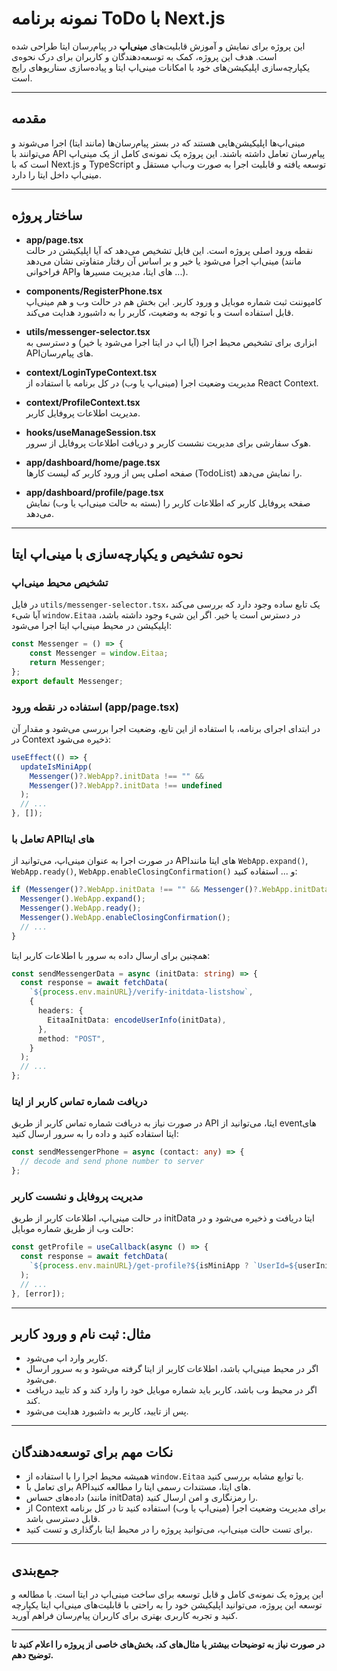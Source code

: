 # نمونه برنامه ToDo با Next.js

این پروژه برای نمایش و آموزش قابلیت‌های **مینی‌اپ** در پیام‌رسان ایتا طراحی شده است. هدف این پروژه، کمک به توسعه‌دهندگان و کاربران برای درک نحوه‌ی یکپارچه‌سازی اپلیکیشن‌های خود با امکانات مینی‌اپ ایتا و پیاده‌سازی سناریوهای رایج است.

---

## مقدمه

مینی‌اپ‌ها اپلیکیشن‌هایی هستند که در بستر پیام‌رسان‌ها (مانند ایتا) اجرا می‌شوند و می‌توانند با API پیام‌رسان تعامل داشته باشند. این پروژه یک نمونه‌ی کامل از یک مینی‌اپ است که با Next.js و TypeScript توسعه یافته و قابلیت اجرا به صورت وب‌اپ مستقل و مینی‌اپ داخل ایتا را دارد.

---

## ساختار پروژه

- **app/page.tsx**  
  نقطه ورود اصلی پروژه است. این فایل تشخیص می‌دهد که آیا اپلیکیشن در حالت مینی‌اپ اجرا می‌شود یا خیر و بر اساس آن رفتار متفاوتی نشان می‌دهد (مانند فراخوانی APIهای ایتا، مدیریت مسیرها و ...).

- **components/RegisterPhone.tsx**  
  کامپوننت ثبت شماره موبایل و ورود کاربر. این بخش هم در حالت وب و هم مینی‌اپ قابل استفاده است و با توجه به وضعیت، کاربر را به داشبورد هدایت می‌کند.

- **utils/messenger-selector.tsx**  
  ابزاری برای تشخیص محیط اجرا (آیا اپ در ایتا اجرا می‌شود یا خیر) و دسترسی به APIهای پیام‌رسان.

- **context/LoginTypeContext.tsx**  
  مدیریت وضعیت اجرا (مینی‌اپ یا وب) در کل برنامه با استفاده از React Context.

- **context/ProfileContext.tsx**  
  مدیریت اطلاعات پروفایل کاربر.

- **hooks/useManageSession.tsx**  
  هوک سفارشی برای مدیریت نشست کاربر و دریافت اطلاعات پروفایل از سرور.

- **app/dashboard/home/page.tsx**  
  صفحه اصلی پس از ورود کاربر که لیست کارها (TodoList) را نمایش می‌دهد.

- **app/dashboard/profile/page.tsx**  
  صفحه پروفایل کاربر که اطلاعات کاربر را (بسته به حالت مینی‌اپ یا وب) نمایش می‌دهد.

---

## نحوه تشخیص و یکپارچه‌سازی با مینی‌اپ ایتا

### تشخیص محیط مینی‌اپ

در فایل `utils/messenger-selector.tsx`، یک تابع ساده وجود دارد که بررسی می‌کند آیا شیء `window.Eitaa` در دسترس است یا خیر. اگر این شیء وجود داشته باشد، اپلیکیشن در محیط مینی‌اپ ایتا اجرا می‌شود:

```ts title="ts" 
const Messenger = () => {
    const Messenger = window.Eitaa;
    return Messenger;
};
export default Messenger;
```

### استفاده در نقطه ورود (app/page.tsx)

در ابتدای اجرای برنامه، با استفاده از این تابع، وضعیت اجرا بررسی می‌شود و مقدار آن در Context ذخیره می‌شود:

```ts title="ts"
useEffect(() => {
  updateIsMiniApp(
    Messenger()?.WebApp?.initData !== "" &&
    Messenger()?.WebApp?.initData !== undefined
  );
  // ...
}, []);
```

### تعامل با APIهای ایتا

در صورت اجرا به عنوان مینی‌اپ، می‌توانید از APIهای ایتا مانند `WebApp.expand()`, `WebApp.ready()`, `WebApp.enableClosingConfirmation()` و ... استفاده کنید:

```ts title="ts"
if (Messenger()?.WebApp.initData !== "" && Messenger()?.WebApp.initData !== undefined) {
  Messenger().WebApp.expand();
  Messenger().WebApp.ready();
  Messenger().WebApp.enableClosingConfirmation();
  // ...
}
```

همچنین برای ارسال داده به سرور با اطلاعات کاربر ایتا:

```ts title="ts"
const sendMessengerData = async (initData: string) => {
  const response = await fetchData(
    `${process.env.mainURL}/verify-initdata-listshow`,
    {
      headers: {
        EitaaInitData: encodeUserInfo(initData),
      },
      method: "POST",
    }
  );
  // ...
};
```

### دریافت شماره تماس کاربر از ایتا

در صورت نیاز به دریافت شماره تماس کاربر از طریق API ایتا، می‌توانید از eventهای ایتا استفاده کنید و داده را به سرور ارسال کنید:

```ts title="ts"
const sendMessengerPhone = async (contact: any) => {
  // decode and send phone number to server
};
```

### مدیریت پروفایل و نشست کاربر

در حالت مینی‌اپ، اطلاعات کاربر از طریق initData ایتا دریافت و ذخیره می‌شود و در حالت وب از طریق شماره موبایل:

```ts title="ts"
const getProfile = useCallback(async () => {
  const response = await fetchData(
    `${process.env.mainURL}/get-profile?${isMiniApp ? `UserId=${userInit?.id}` : `PhoneNumber=${phoneNumber}`}`
  );
  // ...
}, [error]);
```

---

## مثال: ثبت نام و ورود کاربر

- کاربر وارد اپ می‌شود.
- اگر در محیط مینی‌اپ باشد، اطلاعات کاربر از ایتا گرفته می‌شود و به سرور ارسال می‌شود.
- اگر در محیط وب باشد، کاربر باید شماره موبایل خود را وارد کند و کد تایید دریافت کند.
- پس از تایید، کاربر به داشبورد هدایت می‌شود.

---

## نکات مهم برای توسعه‌دهندگان

- همیشه محیط اجرا را با استفاده از `window.Eitaa` یا توابع مشابه بررسی کنید.
- برای تعامل با APIهای ایتا، مستندات رسمی ایتا را مطالعه کنید.
- داده‌های حساس (مانند initData) را رمزنگاری و امن ارسال کنید.
- از Context برای مدیریت وضعیت اجرا (مینی‌اپ یا وب) استفاده کنید تا در کل برنامه قابل دسترسی باشد.
- برای تست حالت مینی‌اپ، می‌توانید پروژه را در محیط ایتا بارگذاری و تست کنید.

---

## جمع‌بندی

این پروژه یک نمونه‌ی کامل و قابل توسعه برای ساخت مینی‌اپ در ایتا است. با مطالعه و توسعه این پروژه، می‌توانید اپلیکیشن خود را به راحتی با قابلیت‌های مینی‌اپ ایتا یکپارچه کنید و تجربه کاربری بهتری برای کاربران پیام‌رسان فراهم آورید.

---

**در صورت نیاز به توضیحات بیشتر یا مثال‌های کد، بخش‌های خاصی از پروژه را اعلام کنید تا توضیح دهم.** 